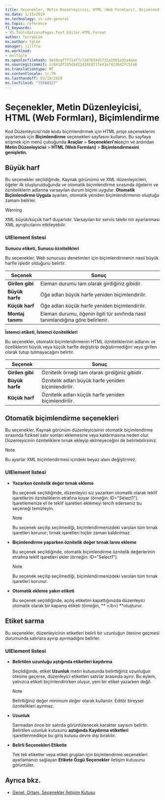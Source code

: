 ```yaml
---
title: Seçenekler, Metin Düzenleyicisi, HTML (Web Formları), Biçimlendirme
ms.date: 1/15/2019
ms.technology: vs-ide-general
ms.topic: reference
f1_keywords:
- VS.ToolsOptionsPages.Text_Editor.HTML.Format
author: TerryGLee
ms.author: tglee
manager: jillfra
ms.workload:
- multiple
ms.openlocfilehash: 9e28caf7f71af7c7a07634d1732a1001a32a4aee
ms.sourcegitcommit: cc841df335d1d22d281871fe41e74238d2fc52a6
ms.translationtype: MT
ms.contentlocale: tr-TR
ms.lasthandoff: 03/18/2020
ms.locfileid: "75568327"
---
```

# <a name="options-text-editor-html-web-forms-formatting"></a>Seçenekler, Metin Düzenleyicisi, HTML (Web Formları), Biçimlendirme

Kod Düzenleyicisi'nde kodu biçimlendirmek için HTML proje seçeneklerini ayarlamak için **Biçimlendirme** seçenekleri sayfasını kullanın. Bu sayfaya erişmek için menü çubuğunda **Araçlar** > **Seçenekleri'ni**seçin ve ardından **Metin Düzenleyicisi** > **HTML (Web Formları)** > **Biçimlendirmesini genişletin.**

## <a name="capitalization"></a>Büyük harf

Bu seçenekler seçildiğinde, Kaynak görünümü ve XML düzenleyicileri, öğeler ilk oluşturulduğunda ve otomatik biçimlendirme sırasında öğelerin ve özniteliklerin adlarına varsayılan durum biçimi uygular. **Otomatik Biçimlendirme Uygula** ayarları, otomatik yeniden biçimlendirmenin oluştuğu zamanı belirler.

> [!WARNING]
> XML büyük/küçük harf duyarlıdır. Varsayılan bir servis talebi nin ayarlanması XML ayrıştıcılarını etkileyebilir.

### <a name="uielement-list"></a>UIElement listesi

**Sunucu etiketi, Sunucu öznitelikleri**

Bu seçenekler, Web sunucusu denetimleri için biçimlendirmenin nasıl büyük harfle işledir olduğunu belirtir.

|Seçenek|Sonuç|
|---------------------------------|------------------------------|
|**Girilen gibi**|Eleman durumu tam olarak girdiğiniz gibidir.|
|**Büyük harfe**|Öğe adları büyük harfe yeniden biçimlendirilir.|
|**Küçük harf**|Öğe adları küçük harfe yeniden biçimlendirilir.|
|**Montaj tanımı**|Eleman durumu, öğenin ilgili tür sınıfında nasıl tanımlandığına göre belirlenir.|

**İstemci etiketi, İstemci öznitelikleri**

Bu seçenekler, otomatik biçimlendirmenin HTML özniteliklerinin adlarını ve özelliklerini büyük veya küçük harfle değiştirip değiştirmediğini veya girilen olarak tutup tutmayacağını belirtir.

|Seçenek|Sonuç|
|---------------------------------|------------------------------|
|**Girilen gibi**|Öznitelik örneği tam olarak girdiğiniz gibidir.|
|**Büyük harfe**|Öznitelik adları büyük harfe yeniden biçimlendirilir.|
|**Küçük harf**|Öznitelik adları küçük harfe yeniden biçimlendirilir.|

## <a name="automatic-formatting-options"></a>Otomatik biçimlendirme seçenekleri

Bu seçenekler, Kaynak görünüm düzenleyicisinin otomatik biçimlendirme sırasında fiziksel satır sonları eklemesine veya kaldırmasına neden olur. Düzenleyicinin özniteliklere tırnak ekleyip eklmeyeceğini de belirtebilirsiniz.

> [!NOTE]
> Bu ayarlar XML biçimlendirmesi içindeki beyaz alanı değiştirmez.

### <a name="uielement-list"></a>UIElement listesi

- **Yazarken öznitelik değer tırnak ekleme**

   Bu seçenek seçildiğinde, düzenleyici siz yazarken otomatik olarak teklif işaretlerini özniteliklerin etrafına koyar (örneğin: ID="Select1"). İşaretlemenize el ile teklif işaretleri eklemeyi tercih ederseniz bu seçeneği temizleyin.

   > [!NOTE]
   > Bu seçenek seçilip seçilmediği, biçimlendirmenizdeki varolan tüm tırnak işaretleri korunur; tırnak işaretleri hiçbir zaman kaldırılmaz.

- **Biçimlendirme yaparken öznitelik değer tırnak larını ekleme**

   Bu seçenek seçildiğinde, otomatik biçimlendirme öznitelik değerlerinin etrafına teklif işaretleri ekler (örneğin: ID="Select1").

   > [!NOTE]
   > Bu seçenek seçilip seçilmediği, biçimlendirmenizdeki varolan tüm tırnak işaretleri korunur.

- **Otomatik ekleme yakın etiketi**

   Bu seçenek seçildiğinde, açılış etiketini kapattığınızda düzenleyici otomatik olarak bir kapanış etiketi (örneğin, ** \</b>) **oluşturur.

## <a name="tag-wrapping"></a>Etiket sarma

Bu seçenekler, düzenleyicinin etiketleri belirli bir uzunluğun ötesine geçmesi durumunda satırlara ayırıp ayırmadığını belirler.

### <a name="uielement-list"></a>UIElement listesi

- **Belirtilen uzunluğu aştığında etiketleri kaydırma**

   Seçildiğinde, etiket **Uzunluk** metin kutusunda belirttiğiniz uzunluğun ötesine geçerse, düzenleyici etiketleri satırlar arasında ayırır. Bu eylem, yalnızca etiketi biçimlendirirken oluşur, yeni bir etiket yazarken değil.

   > [!NOTE]
   > Belirttiğiniz değer minimum değer olarak kullanılır. Editör bireysel öznitelikleri ayırmaz.

- **Uzunluk**

   Sarmadan önce bir satırda görüntülenecek karakter sayısını belirtir. Belirtilen uzunluk kutusunu **aştığında Kaydırma etiketleri** işaretlenmedikçe bu giriş kutusu devre dışı bırakılır.

- **Belirli Seçenekleri Etiketle**

   Tek tek etiketler veya etiket grupları için biçimlendirme seçenekleri ayarlamanızı sağlayan **Etikete Özgü Seçenekler** iletişim kutusunu görüntüler.

## <a name="see-also"></a>Ayrıca bkz.

- [Genel, Ortam, Seçenekler İletişim Kutusu](../../ide/reference/general-environment-options-dialog-box.md)
